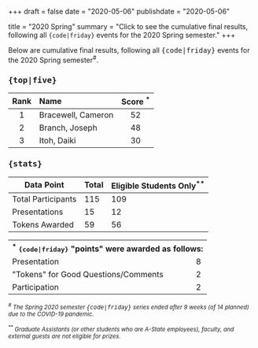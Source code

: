 +++
draft = false
date = "2020-05-06"
publishdate = "2020-05-06"

title = "2020 Spring"
summary = "Click to see the cumulative final results, following all `{code|friday}` events for the 2020 Spring semester."
+++

Below are cumulative final results, following all <tt>{code|friday}</tt> events for the 2020 Spring semester<sup>#</sup>.

### <tt>{top|five}</tt>

| Rank | Name   | Score <sup>*</sup> |
|:----:|:-------|:------------------:| 
| 1    | Bracewell, Cameron     | 52 | 
| 2    | Branch, Joseph         | 48 | 
| 3    | Itoh, Daiki            | 30 | 


### <tt>{stats}</tt> 

| Data&nbsp;Point                                          | Total  | Eligible&nbsp;Students&nbsp;Only<sup>**</sup> |
| -------------------------------------------------------- | ------ | ---------------------------------- |
| Total&nbsp;Participants                                  | 115    | 109                                |  
| Presentations                                            | 15     | 12                                 |  
| Tokens&nbsp;Awarded                                      | 59     | 56                                 |  


<table>
<tr><th colspan=2><sup>*</sup>&nbsp;<tt>{code|friday}</tt>&nbsp;"points"&nbsp;were&nbsp;awarded&nbsp;as&nbsp;follows: </th></tr>
<tr><td>Presentation  </td><td> 8 </td></tr>
<tr><td>"Tokens"&nbsp;for&nbsp;Good&nbsp;Questions/Comments   </td><td>2 </td></tr>
<tr><td>Participation     </td><td> 2 </td></tr>
</table>

<small><em><sup>#</sup>&nbsp;The Spring 2020 semester <tt>{code|friday}</tt> series ended after 9 weeks (of 14 planned) due to the COVID-19 pandemic.</em></small>

<small><em><sup>**</sup>&nbsp;Graduate Assistants (or other students who are A-State employees), faculty, and external guests are not eligible for prizes.</em></small>

